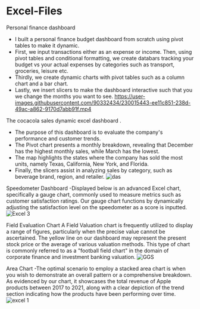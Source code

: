 # Excel-Files
Personal finance dashboard
- I built a personal finance budget dashboard from scratch using pivot tables to make it dynamic. 
- First, we input transactions either as an expense or income. Then, using pivot tables and conditional formatting, we create databars tracking your budget vs your actual expenses by categories such as transport, groceries, leisure etc.
- Thirdly, we create dynamic charts with pivot tables such as a column chart and a bar chart.
- Lastly, we insert slicers to make the dashboard interactive such that you we change the months you want to see.
https://user-images.githubusercontent.com/90332434/230015443-ee11c851-238d-49ac-a862-9170d7abb91f.mp4




The cocacola sales dynamic excel dashboard .
- The purpose of this dashboard is to evaluate the company's performance and customer trends.
- The Pivot chart presents a monthly breakdown, revealing that December has the highest monthly sales, while March has the lowest.
- The map highlights the states where the company has sold the most units, namely Texas, California, New York, and Florida.
- Finally, the slicers assist in analyzing sales by category, such as beverage brand, region, and retailer.
![das](https://user-images.githubusercontent.com/90332434/226165907-7e389720-1d06-4af9-8492-5fb2b24246d8.PNG)


Speedometer Dashboard
-Displayed below is an advanced Excel chart, specifically a gauge chart, commonly used to measure metrics such as
customer satisfaction ratings. Our gauge chart functions by dynamically adjusting the satisfaction level on the speedometer 
as a score is inputted.
![Excel 3](https://user-images.githubusercontent.com/90332434/226165963-f2fbabcb-09fc-4cee-894d-035c54e87fee.PNG)


Field Evaluation Chart
A Field Valuation chart is frequently utilized to display a range of figures, particularly when the precise value cannot be ascertained. 
The yellow line on our dashboard may represent the present stock price or the average of various valuation methods. This type of chart is
commonly referred to as a "football field chart" in the domain of corporate finance and investment banking valuation.
![GGS](https://user-images.githubusercontent.com/90332434/226285642-83252037-2bbc-4261-be8b-b3d41e28178f.PNG)



Area Chart
-The optimal scenario to employ a stacked area chart is when you wish to demonstrate an overall pattern or a comprehensive breakdown. As evidenced by our chart,
it showcases the total revenue of Apple products between 2017 to 2021, along with a clear depiction of the trend section indicating how the products have been
performing over time.
![excel 1](https://user-images.githubusercontent.com/90332434/226166070-9fcbf0e6-4b27-40ee-9cf8-d9a635eade4b.PNG)

